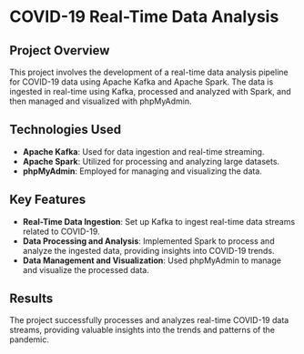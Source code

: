 # COVID-19 Real-Time Data Analysis

## Project Overview
This project involves the development of a real-time data analysis pipeline for COVID-19 data using Apache Kafka and Apache Spark. The data is ingested in real-time using Kafka, processed and analyzed with Spark, and then managed and visualized with phpMyAdmin.

## Technologies Used
- **Apache Kafka**: Used for data ingestion and real-time streaming.
- **Apache Spark**: Utilized for processing and analyzing large datasets.
- **phpMyAdmin**: Employed for managing and visualizing the data.

## Key Features
- **Real-Time Data Ingestion**: Set up Kafka to ingest real-time data streams related to COVID-19.
- **Data Processing and Analysis**: Implemented Spark to process and analyze the ingested data, providing insights into COVID-19 trends.
- **Data Management and Visualization**: Used phpMyAdmin to manage and visualize the processed data.

## Results
The project successfully processes and analyzes real-time COVID-19 data streams, providing valuable insights into the trends and patterns of the pandemic.

